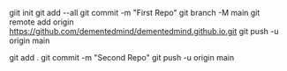 

giit init
git add --all
git commit -m "First Repo"
git branch -M main
git remote add origin https://github.com/dementedmind/dementedmind.github.io.git
git push -u origin main



git add .
git commit -m "Second Repo"
git push -u origin main
